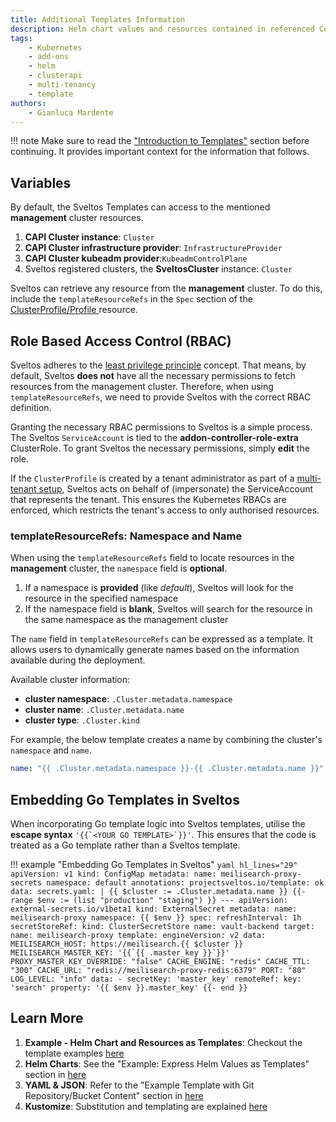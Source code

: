 ```yaml
---
title: Additional Templates Information
description: Helm chart values and resources contained in referenced ConfigMaps/Secrets can be defined as template.
tags:
    - Kubernetes
    - add-ons
    - helm
    - clusterapi
    - multi-tenancy
    - template
authors:
    - Gianluca Mardente
---
```

!!! note
    Make sure to read the ["Introduction to Templates"](../template/intro_template.md) section before continuing. It provides important context for the information that follows.


## Variables

By default, the Sveltos Templates can access to the mentioned **management** cluster resources.

1. **CAPI Cluster instance**: `Cluster`
1. **CAPI Cluster infrastructure provider**: `InfrastructureProvider`
1. **CAPI Cluster kubeadm provider**:`KubeadmControlPlane`
1. Sveltos registered clusters, the **SveltosCluster** instance: `Cluster`

Sveltos can retrieve any resource from the **management** cluster. To do this, include the `templateResourceRefs` in the `Spec` section of the [ClusterProfile/Profile ](../addons/addons.md) resource.

## Role Based Access Control (RBAC)

Sveltos adheres to the [least privilege principle](https://csrc.nist.gov/glossary/term/least_privilege) concept. That means, by default, Sveltos **does not** have all the necessary permissions to fetch resources from the management cluster. Therefore, when using `templateResourceRefs`, we need to provide Sveltos with the correct RBAC definition.

Granting the necessary RBAC permissions to Sveltos is a simple process. The Sveltos `ServiceAccount` is tied to the **addon-controller-role-extra** ClusterRole. To grant Sveltos the necessary permissions, simply **edit** the role.

If the `ClusterProfile` is created by a tenant administrator as part of a [multi-tenant setup](../features/multi-tenancy-sharing-cluster.md), Sveltos acts on behalf of (impersonate) the ServiceAccount that represents the tenant. This ensures the Kubernetes RBACs are enforced, which restricts the tenant's access to only authorised resources.

### templateResourceRefs: Namespace and Name

When using the `templateResourceRefs` field to locate resources in the **management** cluster, the `namespace` field is **optional**.

1. If a namespace is **provided** (like _default_), Sveltos will look for the resource in the specified namespace
1. If the namespace field is **blank**, Sveltos will search for the resource in the same namespace as the management cluster

The `name` field in `templateResourceRefs` can be expressed as a template. It allows users to dynamically generate names based on the information available during the deployment.

Available cluster information:

- **cluster namespace**: `.Cluster.metadata.namespace`
- **cluster name**: `.Cluster.metadata.name`
- **cluster type**: `.Cluster.kind`

For example, the below template creates a name by combining the cluster's `namespace` and `name`.

```yaml
name: "{{ .Cluster.metadata.namespace }}-{{ .Cluster.metadata.name }}"
```

## Embedding Go Templates in Sveltos

When incorporating Go template logic into Sveltos templates, utilise the **escape syntax** ```'{{`<YOUR GO TEMPLATE>`}}'```. This ensures that the code is treated as a Go template rather than a Sveltos template.

!!! example "Embedding Go Templates in Sveltos"
    ```yaml hl_lines="29"
    apiVersion: v1
    kind: ConfigMap
    metadata:
      name: meilisearch-proxy-secrets
      namespace: default
      annotations:
        projectsveltos.io/template: ok
    data:
      secrets.yaml: |
        {{ $cluster := .Cluster.metadata.name }}
        {{- range $env := (list "production" "staging") }}
        ---
        apiVersion: external-secrets.io/v1beta1
        kind: ExternalSecret
        metadata:
          name: meilisearch-proxy
          namespace: {{ $env }}
        spec:
          refreshInterval: 1h
          secretStoreRef:
            kind: ClusterSecretStore
            name: vault-backend
          target:
            name: meilisearch-proxy
            template:
              engineVersion: v2
              data:
                MEILISEARCH_HOST: https://meilisearch.{{ $cluster }}
                MEILISEARCH_MASTER_KEY: '{{`{{ .master_key }}`}}'
                PROXY_MASTER_KEY_OVERRIDE: "false"
                CACHE_ENGINE: "redis"
                CACHE_TTL: "300"
                CACHE_URL: "redis://meilisearch-proxy-redis:6379"
                PORT: "80"
                LOG_LEVEL: "info"
          data:
            - secretKey: 'master_key'
              remoteRef:
                key: 'search'
                property: '{{ $env }}.master_key'
        {{- end }}
    ```

## Learn More

1. **Example - Helm Chart and Resources as Templates**: Checkout the template examples [here](../template/template_generic_examples.md)
1. **Helm Charts**: See the "Example: Express Helm Values as Templates" section in [here](../addons/helm_charts.md#example-express-helm-values-as-templates)
1. **YAML & JSON**: Refer to the "Example Template with Git Repository/Bucket Content" section in [here](../addons/example_flux_sources.md#example-template-with-git-repositorybucket-content)
1. **Kustomize**: Substitution and templating are explained [here](../addons/kustomize.md#substitution-and-templating)